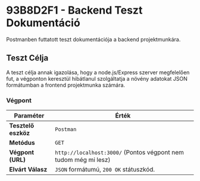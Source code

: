 # 93B8D2F1 - Backend Teszt Dokumentáció

Postmanben futtatott teszt dokumentációja a backend projektmunkára.

## Teszt Célja

A teszt célja annak igazolása, hogy a node.js/Express szerver megfelelően fut, a végponton keresztül hibátlanul szolgáltatja a  növény adatokat JSON formátumban a frontend projektmunka számára.

### Végpont

| Paraméter | Érték |
| --- | --- |
| **Tesztelő eszköz** | `Postman` |
| **Metódus** | `GET` |
| **Végpont (URL)** | `http://localhost:3000/` (Pontos végpont nem tudom még mi lesz) |
| **Elvárt Válasz** | `JSON` formátumú, `200 OK` státuszkód. |
